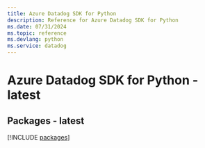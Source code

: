 ```yaml
---
title: Azure Datadog SDK for Python
description: Reference for Azure Datadog SDK for Python
ms.date: 07/31/2024
ms.topic: reference
ms.devlang: python
ms.service: datadog
---
```

# Azure Datadog SDK for Python - latest
## Packages - latest
[!INCLUDE [packages](datadog-index.md)]